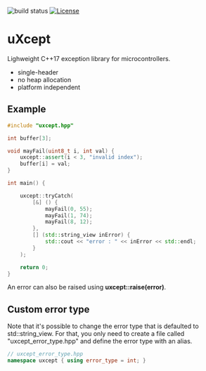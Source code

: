 ![build status](https://github.com/ThomasAUB/uxcept/actions/workflows/build.yml/badge.svg)
[![License](https://img.shields.io/github/license/ThomasAUB/uxcept)](LICENSE)

# uXcept

Lighweight C++17 exception library for microcontrollers.

- single-header
- no heap allocation
- platform independent

## Example

```cpp
#include "uxcept.hpp"

int buffer[3];

void mayFail(uint8_t i, int val) {
    uxcept::assert(i < 3, "invalid index");
    buffer[i] = val;
}

int main() {

    uxcept::tryCatch(
        [&] () {
            mayFail(0, 55);
            mayFail(1, 74);
            mayFail(8, 12);
        },
        [] (std::string_view inError) {
            std::cout << "error : " << inError << std::endl;
        }
    );

    return 0;
}
```

An error can also be raised using **uxcept::raise(error)**.

## Custom error type

Note that it's possible to change the error type that is defaulted to std::string_view. For that, you only need to create a file called "uxcept_error_type.hpp" and define the error type with an alias.

```cpp
// uxcept_error_type.hpp
namespace uxcept { using error_type = int; }
```
